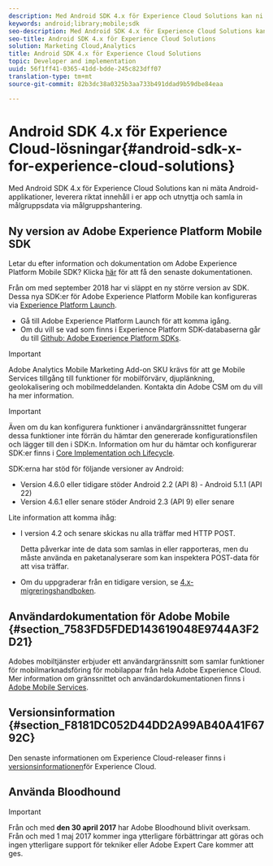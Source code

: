 ```yaml
---
description: Med Android SDK 4.x för Experience Cloud Solutions kan ni mäta Android-applikationer, leverera riktat innehåll i er app och utnyttja och samla in målgruppsdata via målgruppshantering.
keywords: android;library;mobile;sdk
seo-description: Med Android SDK 4.x för Experience Cloud Solutions kan ni mäta Android-applikationer, leverera riktat innehåll i er app och utnyttja och samla in målgruppsdata via målgruppshantering.
seo-title: Android SDK 4.x för Experience Cloud Solutions
solution: Marketing Cloud,Analytics
title: Android SDK 4.x för Experience Cloud Solutions
topic: Developer and implementation
uuid: 56f1ff41-0365-41dd-bdde-245c823dff07
translation-type: tm+mt
source-git-commit: 82b3dc38a0325b3aa733b491ddad9b59dbe84eaa

---
```



# Android SDK 4.x för Experience Cloud-lösningar{#android-sdk-x-for-experience-cloud-solutions}

Med Android SDK 4.x för Experience Cloud Solutions kan ni mäta Android-applikationer, leverera riktat innehåll i er app och utnyttja och samla in målgruppsdata via målgruppshantering.

## Ny version av Adobe Experience Platform Mobile SDK

Letar du efter information och dokumentation om Adobe Experience Platform Mobile SDK? Klicka [här](https://aep-sdks.gitbook.io/docs/) för att få den senaste dokumentationen.

Från om med september 2018 har vi släppt en ny större version av SDK. Dessa nya SDK:er för Adobe Experience Platform Mobile kan konfigureras via [Experience Platform Launch](https://www.adobe.com/experience-platform/launch.html).

* Gå till Adobe Experience Platform Launch för att komma igång.
* Om du vill se vad som finns i Experience Platform SDK-databaserna går du till [Github: Adobe Experience Platform SDKs](https://github.com/Adobe-Marketing-Cloud/acp-sdks).

>[!IMPORTANT]
>
>Adobe Analytics Mobile Marketing Add-on SKU krävs för att ge Mobile Services tillgång till funktioner för mobilförvärv, djuplänkning, geolokalisering och mobilmeddelanden. Kontakta din Adobe CSM om du vill ha mer information.

>[!IMPORTANT]
>
>Även om du kan konfigurera funktioner i användargränssnittet fungerar dessa funktioner inte förrän du hämtar den genererade konfigurationsfilen och lägger till den i SDK:n. Information om hur du hämtar och konfigurerar SDK:er finns i [Core Implementation och Lifecycle](/help/android/getting-started/dev-qs.md).

SDK:erna har stöd för följande versioner av Android:

* Version 4.6.0 eller tidigare stöder Android 2.2 (API 8) - Android 5.1.1 (API 22)
* Version 4.6.1 eller senare stöder Android 2.3 (API 9) eller senare

Lite information att komma ihåg:

* I version 4.2 och senare skickas nu alla träffar med HTTP POST.

   Detta påverkar inte de data som samlas in eller rapporteras, men du måste använda en paketanalyserare som kan inspektera POST-data för att visa träffar.

* Om du uppgraderar från en tidigare version, se [4.x-migreringshandboken](/help/android/getting-started/migration-v3.md).

## Användardokumentation för Adobe Mobile {#section_7583FD5FDED143619048E9744A3F2D21}

Adobes mobiltjänster erbjuder ett användargränssnitt som samlar funktioner för mobilmarknadsföring för mobilappar från hela Adobe Experience Cloud. Mer information om gränssnittet och användardokumentationen finns i [Adobe Mobile Services](https://docs.adobe.com/content/help/en/mobile-services/using/home.html).

## Versionsinformation {#section_F8181DC052D44DD2A99AB40A41F6792C}

Den senaste informationen om Experience Cloud-releaser finns i [versionsinformationen](https://docs.adobe.com/content/help/en/release-notes/experience-cloud/current.html)för Experience Cloud.

## Använda Bloodhound

>[!IMPORTANT]
>
>Från och med **den 30 april 2017** har Adobe Bloodhound blivit overksam. Från och med 1 maj 2017 kommer inga ytterligare förbättringar att göras och ingen ytterligare support för tekniker eller Adobe Expert Care kommer att ges.
